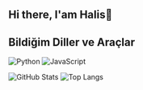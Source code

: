 ## Hi there, I'am Halis👋

## Bildiğim Diller ve Araçlar
![Python](https://img.shields.io/badge/-Python-3776AB?style=flat-square&logo=python&logoColor=white)
![JavaScript](https://img.shields.io/badge/-JavaScript-F7DF1E?style=flat-square&logo=javascript&logoColor=black)


![GitHub Stats](https://github-readme-stats.vercel.app/api?username=username&show_icons=true&theme=radical)
![Top Langs](https://github-readme-stats.vercel.app/api/top-langs/?username=username&layout=compact&theme=radical)
<!--
**HalisBay/HalisBay** is a ✨ _special_ ✨ repository because its `README.md` (this file) appears on your GitHub profile.

Here are some ideas to get you started:

- 🔭 I’m currently working on ...
- 🌱 I’m currently learning ...
- 👯 I’m looking to collaborate on ...
- 🤔 I’m looking for help with ...
- 💬 Ask me about ...
- 📫 How to reach me: ...
- 😄 Pronouns: ...
- ⚡ Fun fact: ...
-->
